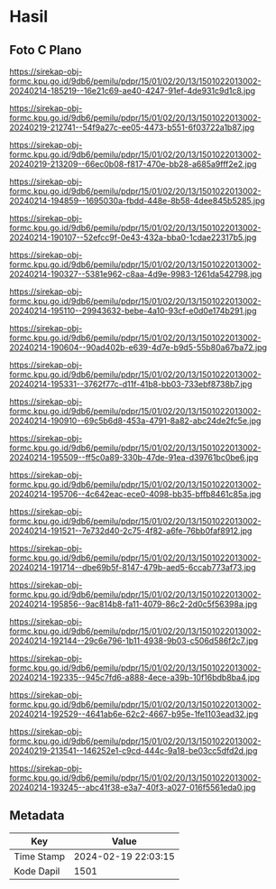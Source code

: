 # Hasil

## Foto C Plano

https://sirekap-obj-formc.kpu.go.id/9db6/pemilu/pdpr/15/01/02/20/13/1501022013002-20240214-185219--16e21c69-ae40-4247-91ef-4de931c9d1c8.jpg

https://sirekap-obj-formc.kpu.go.id/9db6/pemilu/pdpr/15/01/02/20/13/1501022013002-20240219-212741--54f9a27c-ee05-4473-b551-6f03722a1b87.jpg

https://sirekap-obj-formc.kpu.go.id/9db6/pemilu/pdpr/15/01/02/20/13/1501022013002-20240219-213209--66ec0b08-f817-470e-bb28-a685a9fff2e2.jpg

https://sirekap-obj-formc.kpu.go.id/9db6/pemilu/pdpr/15/01/02/20/13/1501022013002-20240214-194859--1695030a-fbdd-448e-8b58-4dee845b5285.jpg

https://sirekap-obj-formc.kpu.go.id/9db6/pemilu/pdpr/15/01/02/20/13/1501022013002-20240214-190107--52efcc9f-0e43-432a-bba0-1cdae22317b5.jpg

https://sirekap-obj-formc.kpu.go.id/9db6/pemilu/pdpr/15/01/02/20/13/1501022013002-20240214-190327--5381e962-c8aa-4d9e-9983-1261da542798.jpg

https://sirekap-obj-formc.kpu.go.id/9db6/pemilu/pdpr/15/01/02/20/13/1501022013002-20240214-195110--29943632-bebe-4a10-93cf-e0d0e174b291.jpg

https://sirekap-obj-formc.kpu.go.id/9db6/pemilu/pdpr/15/01/02/20/13/1501022013002-20240214-190604--90ad402b-e639-4d7e-b9d5-55b80a67ba72.jpg

https://sirekap-obj-formc.kpu.go.id/9db6/pemilu/pdpr/15/01/02/20/13/1501022013002-20240214-195331--3762f77c-d11f-41b8-bb03-733ebf8738b7.jpg

https://sirekap-obj-formc.kpu.go.id/9db6/pemilu/pdpr/15/01/02/20/13/1501022013002-20240214-190910--69c5b6d8-453a-4791-8a82-abc24de2fc5e.jpg

https://sirekap-obj-formc.kpu.go.id/9db6/pemilu/pdpr/15/01/02/20/13/1501022013002-20240214-195509--ff5c0a89-330b-47de-91ea-d39761bc0be6.jpg

https://sirekap-obj-formc.kpu.go.id/9db6/pemilu/pdpr/15/01/02/20/13/1501022013002-20240214-195706--4c642eac-ece0-4098-bb35-bffb8461c85a.jpg

https://sirekap-obj-formc.kpu.go.id/9db6/pemilu/pdpr/15/01/02/20/13/1501022013002-20240214-191521--7e732d40-2c75-4f82-a6fe-76bb0faf8912.jpg

https://sirekap-obj-formc.kpu.go.id/9db6/pemilu/pdpr/15/01/02/20/13/1501022013002-20240214-191714--dbe69b5f-8147-479b-aed5-6ccab773af73.jpg

https://sirekap-obj-formc.kpu.go.id/9db6/pemilu/pdpr/15/01/02/20/13/1501022013002-20240214-195856--9ac814b8-fa11-4079-86c2-2d0c5f56398a.jpg

https://sirekap-obj-formc.kpu.go.id/9db6/pemilu/pdpr/15/01/02/20/13/1501022013002-20240214-192144--29c6e796-1b11-4938-9b03-c506d586f2c7.jpg

https://sirekap-obj-formc.kpu.go.id/9db6/pemilu/pdpr/15/01/02/20/13/1501022013002-20240214-192335--945c7fd6-a888-4ece-a39b-10f16bdb8ba4.jpg

https://sirekap-obj-formc.kpu.go.id/9db6/pemilu/pdpr/15/01/02/20/13/1501022013002-20240214-192529--4641ab6e-62c2-4667-b95e-1fe1103ead32.jpg

https://sirekap-obj-formc.kpu.go.id/9db6/pemilu/pdpr/15/01/02/20/13/1501022013002-20240219-213541--146252e1-c9cd-444c-9a18-be03cc5dfd2d.jpg

https://sirekap-obj-formc.kpu.go.id/9db6/pemilu/pdpr/15/01/02/20/13/1501022013002-20240214-193245--abc41f38-e3a7-40f3-a027-016f5561eda0.jpg


## Metadata

| Key        | Value               |
| ---------- | ------------------- |
| Time Stamp | 2024-02-19 22:03:15 |
| Kode Dapil | 1501                |



